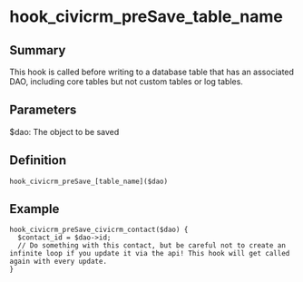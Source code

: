 # hook_civicrm_preSave_table_name

## Summary

This hook is called before writing to a database table that has an
associated DAO, including core tables but not custom tables or log
tables.

## Parameters

$dao: The object to be saved

## Definition

    hook_civicrm_preSave_[table_name]($dao)

## Example

    hook_civicrm_preSave_civicrm_contact($dao) {
      $contact_id = $dao->id;
      // Do something with this contact, but be careful not to create an infinite loop if you update it via the api! This hook will get called again with every update.
    }